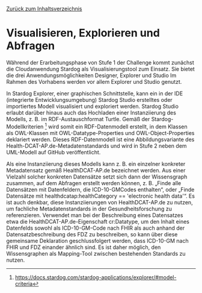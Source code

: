 [Zurück zum Inhaltsverzeichnis](https://healthdcat-ap-de.github.io/healthdcat-ap.de/report_stage_1.html)
# Visualisieren, Explorieren und Abfragen
Während der Erarbeitungsphase von Stufe 1 der Challenge kommt zunächst die Cloudanwendung Stardog als Visualisierungstool zum Einsatz. Sie bietet die drei Anwendungsmöglichkeiten Designer, Explorer und Studio Im Rahmen des Vorhabens werden vor allem Explorer und Studio genutzt.

In Stardog Explorer, einer graphischen Schnittstelle, kann ein in der IDE (integrierte Entwicklungsumgebung) Stardog Studio erstelltes oder importiertes Modell visualisiert und exploriert werden. Stardog Studio erlaubt darüber hinaus auch das Hochladen einer Instanziierung des Modells, z. B. im RDF-Austauschformat Turtle. Gemäß der Stardog-Modellkriterien [^82] wird somit ein RDF-Datenmodell erstellt, in dem Klassen als OWL-Klassen mit OWL-Datatype-Properties und OWL-Object-Properties deklariert werden. Dieses RDF-Datenmodell ist eine Abbildungsvariante des Health-DCAT-AP.de-Metadatenstandards und wird in Stufe 2 neben dem UML-Modell auf GitHub veröffentlicht.

Als eine Instanziierung dieses Modells kann z. B. ein einzelner konkreter Metadatensatz gemäß HealthDCAT-AP.de bezeichnet werden. Aus einer Vielzahl solcher konkreten Datensätze setzt sich dann der Wissensgraph zusammen, auf dem Abfragen erstellt werden können, z. B. „Finde alle Datensätzen mit Datenfeldern, die ICD-10-GMCodes enthalten“, oder „Finde Datensätze mit healthdcatap:healthCategory == 'electronic health data'“. Es ist auch denkbar, diese Instanziierungen von HealthDCAT-AP.de zu nutzen, um fachliche Metadatenstandards in der Gesundheitsforschung zu referenzieren. Verwendet man bei der Beschreibung eines Datensatzes etwa die HealthDCAT-AP.de-Eigenschaft cr:Datatype, um den Inhalt eines Datenfelds sowohl als ICD-10-GM-Code nach FHIR als auch anhand der Datensatzbeschreibung des FDZ zu beschreiben, so kann über diese gemeinsame Deklaration geschlussfolgert werden, dass ICD-10-GM nach FHIR und FDZ einander ähnlich sind. Es ist daher möglich, den Wissensgraphen als Mapping-Tool zwischen bestehenden Standards zu nutzen.

[^82]:https://docs.stardog.com/stardog-applications/explorer/#model-criteria 
